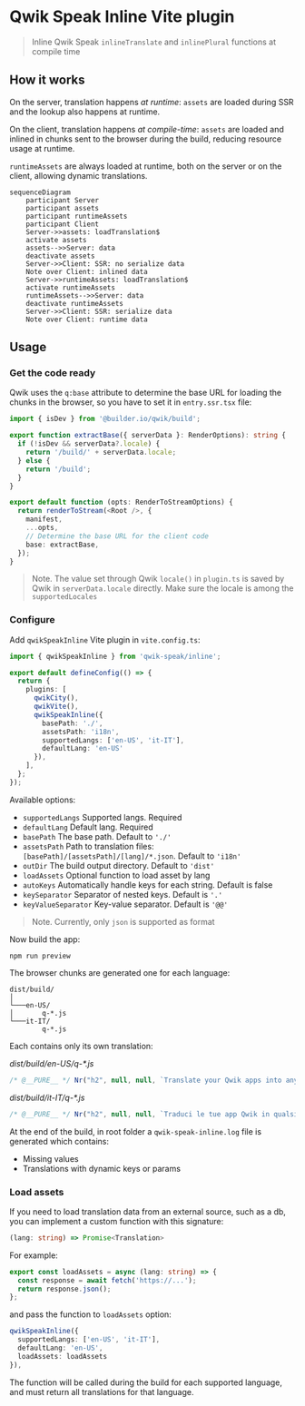 # Qwik Speak Inline Vite plugin

> Inline Qwik Speak `inlineTranslate` and `inlinePlural` functions at compile time

## How it works
On the server, translation happens _at runtime_: `assets` are loaded during SSR and the lookup also happens at runtime.

On the client, translation happens _at compile-time_: `assets` are loaded and inlined in chunks sent to the browser during the build, reducing resource usage at runtime.

`runtimeAssets` are always loaded at runtime, both on the server or on the client, allowing dynamic translations.

```mermaid
sequenceDiagram
    participant Server
    participant assets
    participant runtimeAssets
    participant Client
    Server->>assets: loadTranslation$
    activate assets
    assets-->>Server: data
    deactivate assets
    Server->>Client: SSR: no serialize data
    Note over Client: inlined data
    Server->>runtimeAssets: loadTranslation$
    activate runtimeAssets
    runtimeAssets-->>Server: data
    deactivate runtimeAssets
    Server->>Client: SSR: serialize data
    Note over Client: runtime data
```

## Usage
### Get the code ready
Qwik uses the `q:base` attribute to determine the base URL for loading the chunks in the browser, so you have to set it in `entry.ssr.tsx` file:
```typescript
import { isDev } from '@builder.io/qwik/build';

export function extractBase({ serverData }: RenderOptions): string {
  if (!isDev && serverData?.locale) {
    return '/build/' + serverData.locale;
  } else {
    return '/build';
  }
}

export default function (opts: RenderToStreamOptions) {
  return renderToStream(<Root />, {
    manifest,
    ...opts,
    // Determine the base URL for the client code
    base: extractBase,
  });
}
```
> Note. The value set through Qwik `locale()` in `plugin.ts` is saved by Qwik in `serverData.locale` directly. Make sure the locale is among the `supportedLocales`

### Configure
Add `qwikSpeakInline` Vite plugin in `vite.config.ts`:
```typescript
import { qwikSpeakInline } from 'qwik-speak/inline';

export default defineConfig(() => {
  return {
    plugins: [
      qwikCity(),
      qwikVite(),
      qwikSpeakInline({
        basePath: './',
        assetsPath: 'i18n',
        supportedLangs: ['en-US', 'it-IT'],
        defaultLang: 'en-US'
      }),
    ],
  };
});
```
Available options:
- `supportedLangs` Supported langs. Required
- `defaultLang` Default lang. Required
- `basePath` The base path. Default to `'./'`
- `assetsPath` Path to translation files: `[basePath]/[assetsPath]/[lang]/*.json`. Default to `'i18n'`
- `outDir` The build output directory. Default to `'dist'`
- `loadAssets` Optional function to load asset by lang
- `autoKeys` Automatically handle keys for each string. Default is false
- `keySeparator` Separator of nested keys. Default is `'.'`
- `keyValueSeparator` Key-value separator. Default is `'@@'`

> Note. Currently, only `json` is supported as format

Now build the app:
```shell
npm run preview
```
The browser chunks are generated one for each language:
```
dist/build/
│   
└───en-US/
│       q-*.js
└───it-IT/
        q-*.js
```
Each contains only its own translation:

_dist/build/en-US/q-*.js_
```javascript
/* @__PURE__ */ Nr("h2", null, null, `Translate your Qwik apps into any language`, 1, null)
```
_dist/build/it-IT/q-*.js_
```javascript
/* @__PURE__ */ Nr("h2", null, null, `Traduci le tue app Qwik in qualsiasi lingua`, 1, null)
```

At the end of the build, in root folder a `qwik-speak-inline.log` file is generated which contains:
- Missing values
- Translations with dynamic keys or params

### Load assets
If you need to load translation data from an external source, such as a db, you can implement a custom function with this signature:

```typescript
(lang: string) => Promise<Translation>
```
For example:
```typescript
export const loadAssets = async (lang: string) => {
  const response = await fetch('https://...');
  return response.json();
};
```
and pass the function to `loadAssets` option:

```typescript
qwikSpeakInline({
  supportedLangs: ['en-US', 'it-IT'],
  defaultLang: 'en-US',
  loadAssets: loadAssets
}),
```
The function will be called during the build for each supported language, and must return all translations for that language.
